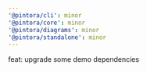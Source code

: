 ```yaml
---
'@pintora/cli': minor
'@pintora/core': minor
'@pintora/diagrams': minor
'@pintora/standalone': minor
---
```


feat: upgrade some demo dependencies
